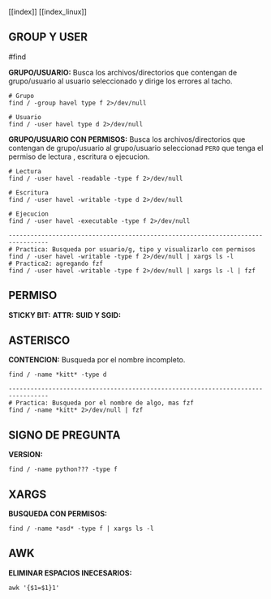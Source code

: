 [[index]]
[[index_linux]]

## GROUP Y USER

#find 

**GRUPO/USUARIO:**
	Busca los archivos/directorios que contengan de grupo/usuario al usuario seleccionado y dirige los errores al tacho.
```
# Grupo
find / -group havel type f 2>/dev/null

# Usuario
find / -user havel type d 2>/dev/null
```

**GRUPO/USUARIO CON PERMISOS:**
	Busca los archivos/directorios que contengan de grupo/usuario al grupo/usuario seleccionad `PERO` que tenga el permiso de lectura , escritura o ejecucion.
```
# Lectura
find / -user havel -readable -type f 2>/dev/null

# Escritura
find / -user havel -writable -type d 2>/dev/null 

# Ejecucion
find / -user havel -executable -type f 2>/dev/null

---------------------------------------------------------------------------------
# Practica: Busqueda por usuario/g, tipo y visualizarlo con permisos
find / -user havel -writable -type f 2>/dev/null | xargs ls -l
# Practica2: agregando fzf
find / -user havel -writable -type f 2>/dev/null | xargs ls -l | fzf
```

## PERMISO

**STICKY BIT:**
**ATTR:**
**SUID Y SGID:**

## ASTERISCO

**CONTENCION:**
	Busqueda por el nombre incompleto.
```
find / -name *kitt* -type d

---------------------------------------------------------------------------------
# Practica: Busqueda por el nombre de algo, mas fzf
find / -name *kitt* 2>/dev/null | fzf
```

## SIGNO DE PREGUNTA

**VERSION:**
```
find / -name python??? -type f 
```

## XARGS

**BUSQUEDA CON PERMISOS:**
```
find / -name *asd* -type f | xargs ls -l
```


## AWK

**ELIMINAR ESPACIOS INECESARIOS:**
```
awk '{$1=$1}1'
```














